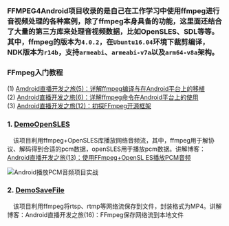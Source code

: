 ### FFMPEG4Android项目收录的是自己在工作学习中使用ffmpeg进行音视频处理的各种案例，除了ffmpeg本身具备的功能，这里面还结合了大量的第三方库来处理音视频数据，比如OpenSLES、SDL等等。其中，ffmpeg的版本为`4.0.2`，在`Ubuntu16.04`环境下裁剪编译，NDK版本为`r14b`，支持`armeabi`、`armeabi-v7a`以及`arm64-v8a`架构。


### FFmpeg入门教程  

(1) [Amdroid直播开发之旅(5)：详解ffmpeg编译与在Android平台上的移植](https://blog.csdn.net/AndrExpert/article/details/73823740)  
(2) [Android直播开发之旅(6)：详解ffmpeg命令在Android平台上的使用](https://blog.csdn.net/AndrExpert/article/details/74015671)  
(3) [Android直播开发之旅(12)：初探FFmpeg开源框架](https://blog.csdn.net/AndrExpert/article/details/83268563)  




### 1. [DemoOpenSLES](https://github.com/jiangdongguo/FFMPEG4Android/tree/master/DemoOpenSLES)

&emsp;该项目利用ffmpeg+OpenSLES库播放网络音频流，其中，ffmpeg用于解协议、解码得到合适的pcm数据，openSLES用于播放pcm数据。讲解博客：[Android直播开发之旅(13)：使用FFmpeg+OpenSL ES播放PCM音频](https://blog.csdn.net/AndrExpert/article/details/85254794)  

![Android播放PCM音频项目实战](https://img-blog.csdnimg.cn/20181225215430873.PNG?x-oss-process=image/watermark,type_ZmFuZ3poZW5naGVpdGk,shadow_10,text_aHR0cHM6Ly9ibG9nLmNzZG4ubmV0L0FuZHJFeHBlcnQ=,size_16,color_FFFFFF,t_70)   

### 2. [DemoSaveFile](https://github.com/jiangdongguo/FFMPEG4Android/tree/master/DemoSaveFile)

&emsp;该项目利用ffmpeg将rtsp、rtmp等网络流保存到文件，封装格式为MP4。讲解博客：Android直播开发之旅(16)：FFmpeg保存网络流到本地文件

